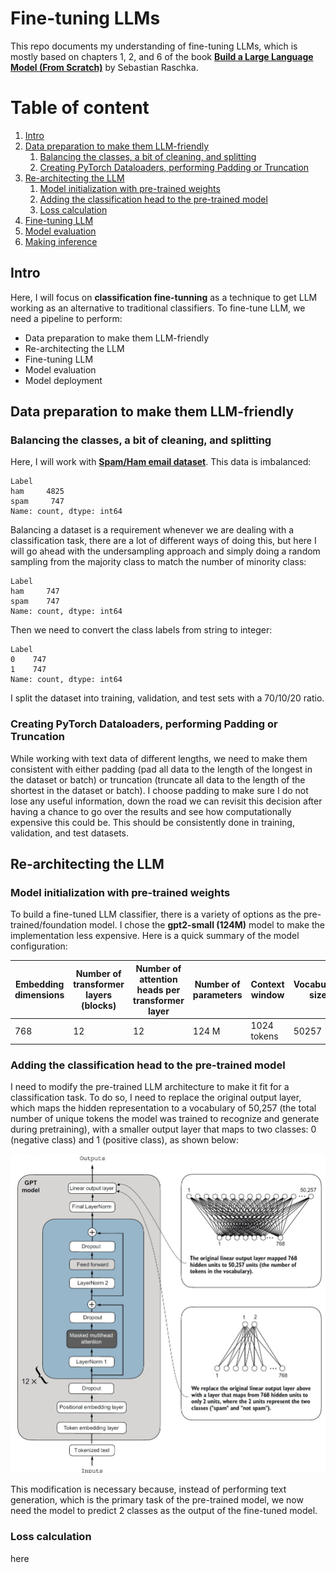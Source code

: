 # Fine-tuning LLMs

This repo documents my understanding of fine-tuning LLMs, which is mostly based on chapters 1, 2, and 6 of the book **<a href="https://www.manning.com/books/build-a-large-language-model-from-scratch">Build a Large Language Model (From Scratch)</a>** by Sebastian Raschka. 

# Table of content

1. [Intro](#1)
2. [Data preparation to make them LLM-friendly](#2)
   1. [Balancing the classes, a bit of cleaning, and splitting](#3)
   2. [Creating PyTorch Dataloaders, performing Padding or Truncation](#4)
3. [Re-architecting the LLM](#5)
   1. [Model initialization with pre-trained weights](#6)
   2. [Adding the classification head to the pre-trained model](#7)
   3. [Loss calculation](#8)
6. [Fine-tuning LLM](#4)
7. [Model evaluation](#10)
8. [Making inference](#6)
  
<a name="1"></a> 
## Intro
Here, I will focus on **classification fine-tunning** as a technique to get LLM working as an alternative to traditional classifiers. To fine-tune LLM, we need a pipeline to perform:
- Data preparation to make them LLM-friendly
- Re-architecting the LLM
- Fine-tuning LLM
- Model evaluation
- Model deployment

<a name="2"></a>
## Data preparation to make them LLM-friendly

<a name="3"></a>
### Balancing the classes, a bit of cleaning, and splitting

Here, I will work with **<a href="https://archive.ics.uci.edu/static/public/228/sms+spam+collection.zip">Spam/Ham email dataset</a>**. This data is imbalanced:

    Label
    ham     4825
    spam     747
    Name: count, dtype: int64

Balancing a dataset is a requirement whenever we are dealing with a classification task, there are a lot of different ways of doing this, but here I will go ahead with the undersampling approach and simply doing a random sampling from the majority class to match the number of minority class:

    Label
    ham     747
    spam    747
    Name: count, dtype: int64

Then we need to convert the class labels from string to integer:

    Label
    0    747
    1    747
    Name: count, dtype: int64


I split the dataset into training, validation, and test sets with a 70/10/20 ratio.

<a name="4"></a>
### Creating PyTorch Dataloaders, performing Padding or Truncation

While working with text data of different lengths, we need to make them consistent with either padding (pad all data to the length of the longest in the dataset or batch) or truncation (truncate all data to the length of the shortest in the dataset or batch). I choose padding to make sure I do not lose any useful information, down the road we can revisit this decision after having a chance to go over the results and see how computationally expensive this could be. This should be consistently done in training, validation, and test datasets. 

<a name="5"></a>
## Re-architecting the LLM

<a name="6"></a>
### Model initialization with pre-trained weights

To build a fine-tuned LLM classifier, there is a variety of options as the pre-trained/foundation model. I chose the **gpt2-small (124M)** model to make the implementation less expensive. Here is a quick summary of the model configuration:

|**Embedding dimensions** | **Number of transformer layers (blocks)**|**Number of attention heads per transformer layer** | **Number of parameters** | **Context window**| **Vocabulary size**| 
| -- | --|  -- | -- | -- | --|
|768 | 12 |12 | 124 M | 1024 tokens  | 50257|

<a name="7"></a>
### Adding the classification head to the pre-trained model

I need to modify the pre-trained LLM architecture to make it fit for a classification task. To do so, I need to replace the original output layer, which maps the hidden representation to a vocabulary of 50,257 (the total number of unique tokens the model was trained to recognize and generate during pretraining), with a smaller output layer that maps to two classes: 0 (negative class) and 1 (positive class), as shown below:

![](https://github.com/DanialArab/images/blob/main/llm_from_scratch/re-architecture.jpg)

This modification is necessary because, instead of performing text generation, which is the primary task of the pre-trained model, we now need the model to predict 2 classes as the output of the fine-tuned model. 

<a name="8"></a>
### Loss calculation

here
